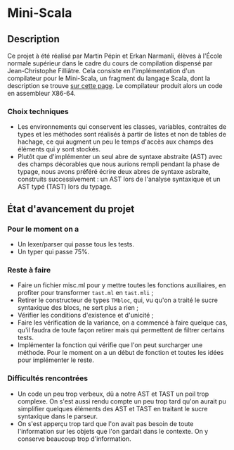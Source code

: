 Mini-Scala
======

Description
-----------
Ce projet à été réalisé par Martin Pépin et Erkan Narmanli, élèves à l'École normale supérieur dans le cadre du cours de compilation dispensé par Jean-Christophe Filliâtre. Cela consiste en l'implémentation d'un compilateur pour le Mini-Scala, un fragment du langage Scala, dont la description se trouve [sur cette page](https://www.lri.fr/~filliatr/ens/compil/). Le compilateur produit alors un code en assembleur X86-64.

### Choix techniques

* Les environnements qui conservent les classes, variables, contraites de types et les méthodes sont réalisés à partir de listes et non de tables de hachage, ce qui augment un peu le temps d'accès aux champs des éléments qui y sont stockés. 
* Plutôt que d'implémenter un seul abre de syntaxe abstraite (AST) avec des
  champs décorables que nous aurions rempli pendant la phase de typage, nous
avons préféré écrire deux abres de syntaxe asbraite, construits successivement :
un AST lors de l'analyse syntaxique et un AST typé (TAST) lors du typage.

État d'avancement du projet 
-------------
### Pour le moment on a
* Un lexer/parser qui passe tous les tests.
* Un typer qui passe 75%.

### Reste à faire

* Faire un fichier misc.ml pour y mettre toutes les fonctions auxiliaires, en  profiter pour transformer `tast.ml` en `tast.mli` ;
* Retirer le constructeur de types `TMbloc`, qui, vu qu'on a traité le sucre  syntaxique des blocs, ne sert plus a rien ;
* Vérifier les conditions d'existence et d'unicité ;
* Faire les vérification de la variance, on a commencé à faire quelque cas,
  qu'il faudra de toute façon retirer mais qui permettent de filtrer certains tests.
* Implémenter la fonction qui vérifie que l'on peut surcharger une méthode. Pour le moment on a un début
de fonction et toutes les idées pour implémenter le reste.

### Difficultés rencontrées

* Un code un peu trop verbeux, dû a notre AST et TAST un poil trop complexe. On  s'est aussi rendu compte un peu trop tard qu'on aurait pu simplifier quelques éléments des AST et TAST en traitant le  sucre syntaxique dans le parseur.
* On s'est apperçu trop tard que l'on avait pas besoin de toute l'information
  sur les objets que l'on gardait dans le contexte. On y conserve beaucoup trop
d'information.
